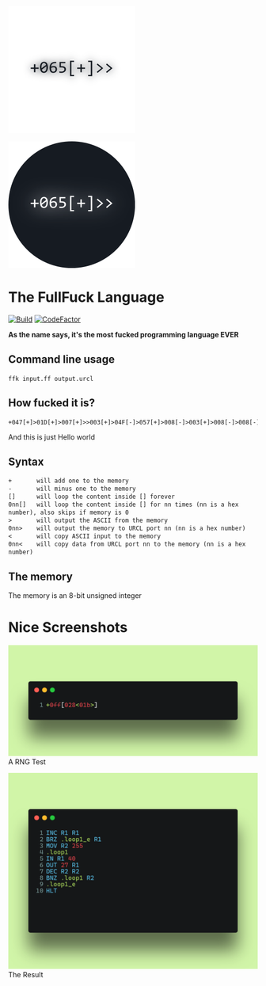 <p align="center" style="width:64px;height:64px;">

![FullFuck Logo](/assets/iconlight.png#gh-light-mode-only)

![FullFuck Logo](/assets/icondark.png#gh-dark-mode-only)

</p>

# The FullFuck Language
[![Build](https://github.com/funnsam/FullFuck/actions/workflows/build.yml/badge.svg?branch=main&event=push)](https://github.com/funnsam/FullFuck/actions/workflows/build.yml)
[![CodeFactor](https://www.codefactor.io/repository/github/funnsam/fullfuck/badge)](https://www.codefactor.io/repository/github/funnsam/fullfuck)

**As the name says, it's the most fucked programming language EVER**

## Command line usage
```
ffk input.ff output.urcl
```

## How fucked it is?
```
+047[+]>01D[+]>007[+]>>003[+]>04F[-]>057[+]>008[-]>003[+]>008[-]>008[-]>043[-]>
```
And this is just Hello world

## Syntax
```
+       will add one to the memory
-       will minus one to the memory
[]      will loop the content inside [] forever
0nn[]   will loop the content inside [] for nn times (nn is a hex number), also skips if memory is 0
>       will output the ASCII from the memory
0nn>    will output the memory to URCL port nn (nn is a hex number)
<       will copy ASCII input to the memory
0nn<    will copy data from URCL port nn to the memory (nn is a hex number)
```


## The memory
The memory is an 8-bit unsigned integer

# Nice Screenshots
![A RNG Test](/assets/RNGTest.png)
A RNG Test

![The Result](/assets/RNGTestURCL.png)
The Result
